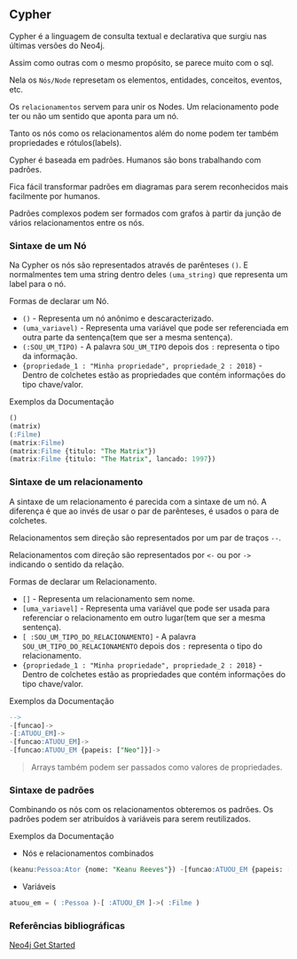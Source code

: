 ## Cypher
  
Cypher é a linguagem de consulta textual e declarativa que surgiu nas últimas versões do Neo4j.  
  
Assim como outras com o mesmo propósito, se parece muito com o sql.  
  
Nela os `Nós/Node` represetam os elementos, entidades, conceitos, eventos, etc.  
  
Os `relacionamentos` servem para unir os Nodes. Um relacionamento pode ter ou não um sentido que aponta para um nó.    
  
Tanto os nós como os relacionamentos além do nome podem ter também propriedades e rótulos(labels).  

Cypher é baseada em padrões. Humanos são bons trabalhando com padrões.  

Fica fácil transformar padrões em diagramas para serem reconhecidos mais facilmente por humanos.  

Padrões complexos podem ser formados com grafos à partir da junção de vários relacionamentos entre os nós.  
  
### Sintaxe de um Nó
  
Na Cypher os nós são representados através de parênteses `()`. E normalmentes tem uma string dentro deles `(uma_string)` que representa um label para o nó.  
  
Formas de declarar um Nó.
  
* `()` - Representa um nó anônimo e descaracterizado.  
* `(uma_variavel)` - Representa uma variável que pode ser referenciada em outra parte da sentença(tem que ser a mesma sentença).  
* `(:SOU_UM_TIPO)` - A palavra `SOU_UM_TIPO` depois dos `:` representa o tipo da informação.  
* `{propriedade_1 : "Minha propriedade", propriedade_2 : 2018}` - Dentro de colchetes estão as propriedades que contém informações do tipo chave/valor.  
  
Exemplos da Documentação
  
```sql
()
(matrix)
(:Filme)
(matrix:Filme)
(matrix:Filme {titulo: "The Matrix"})
(matrix:Filme {titulo: "The Matrix", lancado: 1997})
```
  
### Sintaxe de um relacionamento
  
A sintaxe de um relacionamento é parecida com a sintaxe de um nó. A diferença é que ao invés de usar o par de parênteses, é usados o para de colchetes.  

Relacionamentos sem direção são representados por um par de traços `--`.  

Relacionamentos com direção são representados por `<-` ou por `->` indicando o sentido da relação.   
  
  
Formas de declarar um Relacionamento.
  
* `[]` - Representa um relacionamento sem nome.  
* `[uma_variavel]` - Representa uma variável que pode ser usada para referenciar o relacionamento em outro lugar(tem que ser a mesma sentença).  
* `[ :SOU_UM_TIPO_DO_RELACIONAMENTO]` - A palavra `SOU_UM_TIPO_DO_RELACIONAMENTO` depois dos `:` representa o tipo do relacionamento.  
* `{propriedade_1 : "Minha propriedade", propriedade_2 : 2018}` - Dentro de colchetes estão as propriedades que contém informações do tipo chave/valor.  
    
  
Exemplos da Documentação
  
```sql
-->
-[funcao]->
-[:ATUOU_EM]->
-[funcao:ATUOU_EM]->
-[funcao:ATUOU_EM {papeis: ["Neo"]}]->
```    
  
> Arrays também podem ser passados como valores de propriedades.  
  
  
### Sintaxe de padrões
  
Combinando os nós com os relacionamentos obteremos os padrões. Os padrões podem ser atribuídos à variáveis para serem reutilizados.  
  
Exemplos da Documentação
  
* Nós e relacionamentos combinados  
  
```sql
(keanu:Pessoa:Ator {nome: "Keanu Reeves"}) -[funcao:ATUOU_EM {papeis: ["Neo"]} ]-> (matrix:Filme {titulo: "The Matrix"} )
```  
  
* Variáveis  
  
```sql
atuou_em = ( :Pessoa )-[ :ATUOU_EM ]->( :Filme )
```
  
### Referências bibliográficas

[Neo4j Get Started](https://neo4j.com/docs/developer-manual/current/get-started/cypher/)  
  
